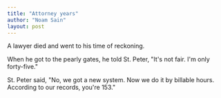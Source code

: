 ```yaml
---
title: "Attorney years"
author: "Noam Sain"
layout: post
---
```


A lawyer died and went to his time of reckoning.

When he got to the pearly gates, he told St. Peter, "It's not fair. I'm only forty-five."

St. Peter said, "No, we got a new system. Now we do it by billable hours. According to our records, you're 153."